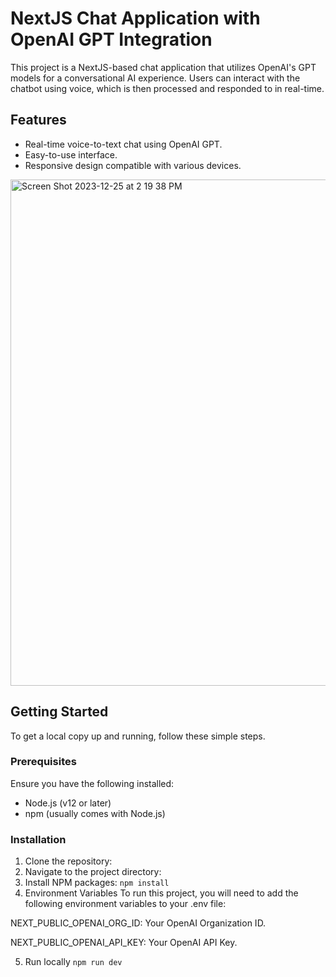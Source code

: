 # NextJS Chat Application with OpenAI GPT Integration

This project is a NextJS-based chat application that utilizes OpenAI's GPT models for a conversational AI experience. Users can interact with the chatbot using voice, which is then processed and responded to in real-time.

## Features

- Real-time voice-to-text chat using OpenAI GPT.
- Easy-to-use interface.
- Responsive design compatible with various devices.
  
<img width="810" alt="Screen Shot 2023-12-25 at 2 19 38 PM" src="https://github.com/Rinzyy/Voice-To-Speech-AI/assets/80165041/2379763c-9820-4e2c-815e-c70c82d3eced">

## Getting Started

To get a local copy up and running, follow these simple steps.

### Prerequisites

Ensure you have the following installed:
- Node.js (v12 or later)
- npm (usually comes with Node.js)

### Installation

1. Clone the repository:
2. Navigate to the project directory:
3. Install NPM packages:
```npm install```
4. Environment Variables
To run this project, you will need to add the following environment variables to your .env file:

NEXT_PUBLIC_OPENAI_ORG_ID: Your OpenAI Organization ID.

NEXT_PUBLIC_OPENAI_API_KEY: Your OpenAI API Key.

5. Run locally
```npm run dev```
